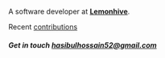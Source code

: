 A software developer at **[Lemonhive](https://lemonhive.com)**.

Recent [contributions](https://github.io/hasib-lemonhive)

##### Get in touch hasibulhossain52@gmail.com
